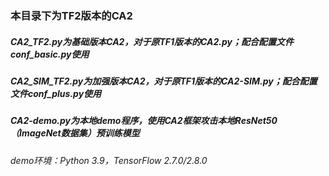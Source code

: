 ### 本目录下为TF2版本的CA2

##### CA2_TF2.py为基础版本CA2，对于原TF1版本的CA2.py；配合配置文件conf_basic.py使用
##### CA2_SIM_TF2.py为加强版本CA2，对于原TF1版本的CA2-SIM.py；配合配置文件conf_plus.py使用
##### CA2-demo.py为本地demo程序，使用CA2框架攻击本地ResNet50（ImageNet数据集）预训练模型

###### demo环境：Python 3.9，TensorFlow 2.7.0/2.8.0